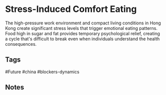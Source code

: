 # Stress-Induced Comfort Eating

The high-pressure work environment and compact living conditions in Hong Kong create significant stress levels that trigger emotional eating patterns. Food high in sugar and fat provides temporary psychological relief, creating a cycle that's difficult to break even when individuals understand the health consequences.

## Tags
#Future #china #blockers-dynamics

## Notes
<!-- Add your notes here -->
